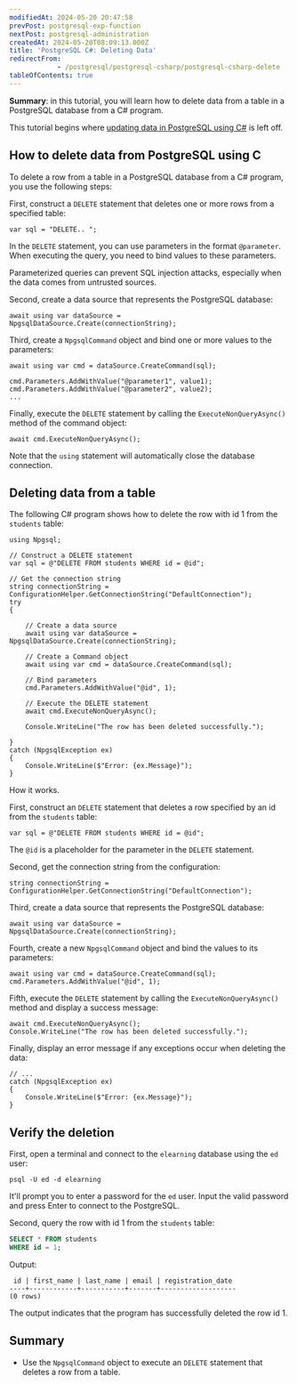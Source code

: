 ```yaml
---
modifiedAt: 2024-05-20 20:47:58
prevPost: postgresql-exp-function
nextPost: postgresql-administration
createdAt: 2024-05-20T08:09:13.000Z
title: 'PostgreSQL C#: Deleting Data'
redirectFrom: 
            - /postgresql/postgresql-csharp/postgresql-csharp-delete
tableOfContents: true
---
```



**Summary**: in this tutorial, you will learn how to delete data from a table in a PostgreSQL database from a C# program.

This tutorial begins where [updating data in PostgreSQL using C#](/postgresql/postgresql-csharp/postgresql-csharp-update) is left off.

## How to delete data from PostgreSQL using C

To delete a row from a table in a PostgreSQL database from a C# program, you use the following steps:

First, construct a `DELETE` statement that deletes one or more rows from a specified table:

```
var sql = "DELETE.. ";
```

In the `DELETE` statement, you can use parameters in the format `@parameter`. When executing the query, you need to bind values to these parameters.

Parameterized queries can prevent SQL injection attacks, especially when the data comes from untrusted sources.

Second, create a data source that represents the PostgreSQL database:

```
await using var dataSource = NpgsqlDataSource.Create(connectionString);
```

Third, create a `NpgsqlCommand` object and bind one or more values to the parameters:

```
await using var cmd = dataSource.CreateCommand(sql);

cmd.Parameters.AddWithValue("@parameter1", value1);
cmd.Parameters.AddWithValue("@parameter2", value2);
...
```

Finally, execute the `DELETE` statement by calling the `ExecuteNonQueryAsync()` method of the command object:

```
await cmd.ExecuteNonQueryAsync();
```

Note that the `using` statement will automatically close the database connection.

## Deleting data from a table

The following C# program shows how to delete the row with id 1 from the `students` table:

```
using Npgsql;

// Construct a DELETE statement
var sql = @"DELETE FROM students WHERE id = @id";

// Get the connection string
string connectionString = ConfigurationHelper.GetConnectionString("DefaultConnection");
try
{

    // Create a data source
    await using var dataSource = NpgsqlDataSource.Create(connectionString);

    // Create a Command object
    await using var cmd = dataSource.CreateCommand(sql);

    // Bind parameters
    cmd.Parameters.AddWithValue("@id", 1);

    // Execute the DELETE statement
    await cmd.ExecuteNonQueryAsync();

    Console.WriteLine("The row has been deleted successfully.");

}
catch (NpgsqlException ex)
{
    Console.WriteLine($"Error: {ex.Message}");
}
```

How it works.

First, construct an `DELETE` statement that deletes a row specified by an id from the `students` table:

```
var sql = @"DELETE FROM students WHERE id = @id";
```

The `@id` is a placeholder for the parameter in the `DELETE` statement.

Second, get the connection string from the configuration:

```
string connectionString = ConfigurationHelper.GetConnectionString("DefaultConnection");
```

Third, create a data source that represents the PostgreSQL database:

```
await using var dataSource = NpgsqlDataSource.Create(connectionString);
```

Fourth, create a new `NpgsqlCommand` object and bind the values to its parameters:

```
await using var cmd = dataSource.CreateCommand(sql);
cmd.Parameters.AddWithValue("@id", 1);
```

Fifth, execute the `DELETE` statement by calling the `ExecuteNonQueryAsync()` method and display a success message:

```
await cmd.ExecuteNonQueryAsync();
Console.WriteLine("The row has been deleted successfully.");
```

Finally, display an error message if any exceptions occur when deleting the data:

```
// ...
catch (NpgsqlException ex)
{
    Console.WriteLine($"Error: {ex.Message}");
}
```

## Verify the deletion

First, open a terminal and connect to the `elearning` database using the `ed` user:

```
psql -U ed -d elearning
```

It'll prompt you to enter a password for the `ed` user. Input the valid password and press Enter to connect to the PostgreSQL.

Second, query the row with id 1 from the `students` table:

```sql
SELECT * FROM students
WHERE id = 1;
```

Output:

```
 id | first_name | last_name | email | registration_date
----+------------+-----------+-------+-------------------
(0 rows)
```

The output indicates that the program has successfully deleted the row id 1.

## Summary

- Use the `NpgsqlCommand` object to execute an `DELETE` statement that deletes a row from a table.
